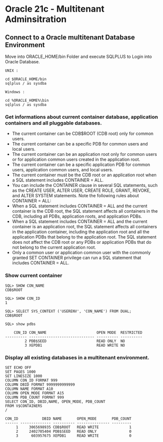 # Oracle 21c - Multitenant Adminsitration

## Connect to a Oracle multitenant Database Environment

Move into ORACLE_HOME/bin Folder and execute SQLPLUS to Login into Oracle Database.

```
UNIX : 

cd $ORACLE_HOME/bin
sqlplus / as sysdba

Windows :

cd %ORACLE_HOME%\bin
sqlplus / as sysdba

```

### Get informations about current container database, application containers and all pluggable databases.

- The current container can be CDB$ROOT (CDB root) only for common users.
- The current container can be a specific PDB for common users and local users.
- The current container can be an application root only for common users or for application common users created in the application root.
- The current container can be a specific application PDB for common users, application common users, and local users.
- The current container must be the CDB root or an application root when a SQL statement includes CONTAINER = ALL.
- You can include the CONTAINER clause in several SQL statements, such as the CREATE USER, ALTER USER, CREATE ROLE, GRANT, REVOKE, and ALTER SYSTEM statements. Note the following rules about CONTAINER = ALL:
- When a SQL statement includes CONTAINER = ALL and the current container is the CDB root, the SQL statement affects all containers in the CDB, including all PDBs, application roots, and application PDBs.
- When a SQL statement includes CONTAINER = ALL and the current container is an application root, the SQL statement affects all containers in the application container, including the application root and all the application PDBs that belong to the application root. The SQL statement does not affect the CDB root or any PDBs or application PDBs that do not belong to the current application root.
- Only a common user or application common user with the commonly granted SET CONTAINER privilege can run a SQL statement that includes CONTAINER = ALL.

### Show current container

```
SQL> SHOW CON_NAME
CDB$ROOT

SQL> SHOW CON_ID
1

SQL> SELECT SYS_CONTEXT ('USERENV', 'CON_NAME') FROM DUAL;
CDB$ROOT

SQL> show pdbs

    CON_ID CON_NAME                       OPEN MODE  RESTRICTED
---------- ------------------------------ ---------- ----------
         2 PDB$SEED                       READ ONLY  NO
         3 XEPDB1                         READ WRITE NO
```

### Display all existing databases in a multitenant environment.

```
SET ECHO OFF
SET PAGES 1000
SET LINESIZE 1000
COLUMN CON_ID FORMAT 999
COLUMN DBID FORMAT 9999999999999
COLUMN NAME FORMAT A10
COLUMN OPEN_MODE FORMAT A15
COLUMN PDB_COUNT FORMAT 999
SELECT CON_ID, DBID,NAME, OPEN_MODE, PDB_COUNT
FROM V$CONTAINERS
/

CON_ID           DBID NAME       OPEN_MODE       PDB_COUNT
------ -------------- ---------- --------------- ---------
     1     3065698935 CDB$ROOT   READ WRITE              1
     2     2402705404 PDB$SEED   READ ONLY               0
     3      603957675 XEPDB1     READ WRITE              0

```

